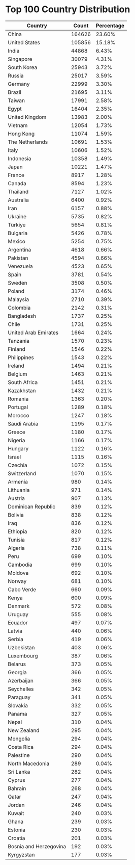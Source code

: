# Top 100 Country Distribution
| Country | Count | Percentage |
|----|----|----|
| China | 164626 | 23.60% |
| United States | 105856 | 15.18% |
| India | 44868 | 6.43% |
| Singapore | 30079 | 4.31% |
| South Korea | 25943 | 3.72% |
| Russia | 25017 | 3.59% |
| Germany | 22999 | 3.30% |
| Brazil | 21695 | 3.11% |
| Taiwan | 17991 | 2.58% |
| Egypt | 16404 | 2.35% |
| United Kingdom | 13983 | 2.00% |
| Vietnam | 12054 | 1.73% |
| Hong Kong | 11074 | 1.59% |
| The Netherlands | 10691 | 1.53% |
| Italy | 10606 | 1.52% |
| Indonesia | 10358 | 1.49% |
| Japan | 10221 | 1.47% |
| France | 8917 | 1.28% |
| Canada | 8594 | 1.23% |
| Thailand | 7127 | 1.02% |
| Australia | 6400 | 0.92% |
| Iran | 6157 | 0.88% |
| Ukraine | 5735 | 0.82% |
| Türkiye | 5654 | 0.81% |
| Bulgaria | 5426 | 0.78% |
| Mexico | 5254 | 0.75% |
| Argentina | 4618 | 0.66% |
| Pakistan | 4594 | 0.66% |
| Venezuela | 4523 | 0.65% |
| Spain | 3781 | 0.54% |
| Sweden | 3508 | 0.50% |
| Poland | 3174 | 0.46% |
| Malaysia | 2710 | 0.39% |
| Colombia | 2142 | 0.31% |
| Bangladesh | 1737 | 0.25% |
| Chile | 1731 | 0.25% |
| United Arab Emirates | 1664 | 0.24% |
| Tanzania | 1570 | 0.23% |
| Finland | 1546 | 0.22% |
| Philippines | 1543 | 0.22% |
| Ireland | 1494 | 0.21% |
| Belgium | 1463 | 0.21% |
| South Africa | 1451 | 0.21% |
| Kazakhstan | 1432 | 0.21% |
| Romania | 1363 | 0.20% |
| Portugal | 1289 | 0.18% |
| Morocco | 1247 | 0.18% |
| Saudi Arabia | 1195 | 0.17% |
| Greece | 1180 | 0.17% |
| Nigeria | 1166 | 0.17% |
| Hungary | 1122 | 0.16% |
| Israel | 1115 | 0.16% |
| Czechia | 1072 | 0.15% |
| Switzerland | 1070 | 0.15% |
| Armenia | 980 | 0.14% |
| Lithuania | 971 | 0.14% |
| Austria | 907 | 0.13% |
| Dominican Republic | 839 | 0.12% |
| Bolivia | 838 | 0.12% |
| Iraq | 836 | 0.12% |
| Ethiopia | 820 | 0.12% |
| Tunisia | 817 | 0.12% |
| Algeria | 738 | 0.11% |
| Peru | 699 | 0.10% |
| Cambodia | 699 | 0.10% |
| Moldova | 692 | 0.10% |
| Norway | 681 | 0.10% |
| Cabo Verde | 660 | 0.09% |
| Kenya | 600 | 0.09% |
| Denmark | 572 | 0.08% |
| Uruguay | 555 | 0.08% |
| Ecuador | 497 | 0.07% |
| Latvia | 440 | 0.06% |
| Serbia | 419 | 0.06% |
| Uzbekistan | 403 | 0.06% |
| Luxembourg | 387 | 0.06% |
| Belarus | 373 | 0.05% |
| Georgia | 366 | 0.05% |
| Azerbaijan | 366 | 0.05% |
| Seychelles | 342 | 0.05% |
| Paraguay | 341 | 0.05% |
| Slovakia | 332 | 0.05% |
| Panama | 327 | 0.05% |
| Nepal | 310 | 0.04% |
| New Zealand | 295 | 0.04% |
| Mongolia | 294 | 0.04% |
| Costa Rica | 294 | 0.04% |
| Palestine | 290 | 0.04% |
| North Macedonia | 289 | 0.04% |
| Sri Lanka | 282 | 0.04% |
| Cyprus | 277 | 0.04% |
| Bahrain | 268 | 0.04% |
| Qatar | 247 | 0.04% |
| Jordan | 246 | 0.04% |
| Kuwait | 240 | 0.03% |
| Ghana | 239 | 0.03% |
| Estonia | 230 | 0.03% |
| Croatia | 201 | 0.03% |
| Bosnia and Herzegovina | 192 | 0.03% |
| Kyrgyzstan | 177 | 0.03% |
